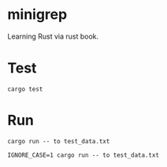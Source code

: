 # minigrep

Learning Rust via rust book.

# Test

`cargo test`


# Run

`cargo run -- to test_data.txt`

`IGNORE_CASE=1 cargo run -- to test_data.txt`
```
